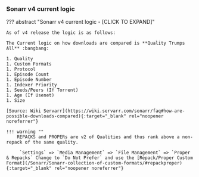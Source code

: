 ### Sonarr v4 current logic

??? abstract "Sonarr v4 current logic - [CLICK TO EXPAND]"

    As of v4 release the logic is as follows:

    The Current logic on how downloads are compared is **Quality Trumps All** :bangbang:

    1. Quality
    1. Custom Formats
    1. Protocol
    1. Episode Count
    1. Episode Number
    1. Indexer Priority
    1. Seeds/Peers (If Torrent)
    1. Age (If Usenet)
    1. Size

    [Source: Wiki Servarr](https://wiki.servarr.com/sonarr/faq#how-are-possible-downloads-compared){:target="_blank" rel="noopener noreferrer"}

    !!! warning ""
        REPACKS and PROPERs are v2 of Qualities and thus rank above a non-repack of the same quality.

         `Settings` => `Media Management` => `File Management` => `Proper & Repacks` Change to `Do Not Prefer` and use the [Repack/Proper Custom Format](/Sonarr/Sonarr-collection-of-custom-formats/#repackproper){:target="_blank" rel="noopener noreferrer"}
